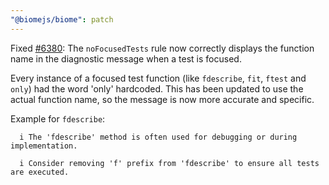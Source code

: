 ```yaml
---
"@biomejs/biome": patch
---
```


Fixed [#6380](https://github.com/biomejs/biome/issues/6380): The `noFocusedTests` rule now correctly displays the function name in the diagnostic message when a test is focused.

Every instance of a focused test function (like `fdescribe`, `fit`, `ftest` and `only`) had the word 'only' hardcoded.
This has been updated to use the actual function name, so the message is now more accurate and specific.

Example for `fdescribe`:

```text
  i The 'fdescribe' method is often used for debugging or during implementation.

  i Consider removing 'f' prefix from 'fdescribe' to ensure all tests are executed.
```
